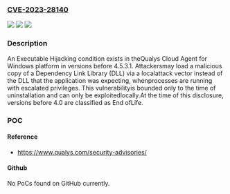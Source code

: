 ### [CVE-2023-28140](https://cve.mitre.org/cgi-bin/cvename.cgi?name=CVE-2023-28140)
![](https://img.shields.io/static/v1?label=Product&message=Cloud%20Agent&color=blue)
![](https://img.shields.io/static/v1?label=Version&message=3.1.3.34%3C%204.5.3.1%20&color=brighgreen)
![](https://img.shields.io/static/v1?label=Vulnerability&message=CWE-427%20Uncontrolled%20Search%20Path%20Element&color=brighgreen)

### Description

An Executable Hijacking condition exists in theQualys Cloud Agent for Windows platform in versions before 4.5.3.1. Attackersmay load a malicious copy of a Dependency Link Library (DLL) via a localattack vector instead of the DLL that the application was expecting, whenprocesses are running with escalated privileges. This vulnerabilityis bounded only to the time of uninstallation and can only be exploitedlocally.At the time of this disclosure, versions before 4.0 are classified as End ofLife.

### POC

#### Reference
- https://www.qualys.com/security-advisories/

#### Github
No PoCs found on GitHub currently.

